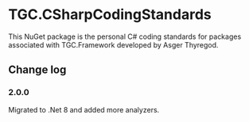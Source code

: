 # TGC.CSharpCodingStandards

This NuGet package is the personal C# coding standards for packages associated with TGC.Framework developed by Asger Thyregod.

## Change log

### 2.0.0

Migrated to .Net 8 and added more analyzers.
